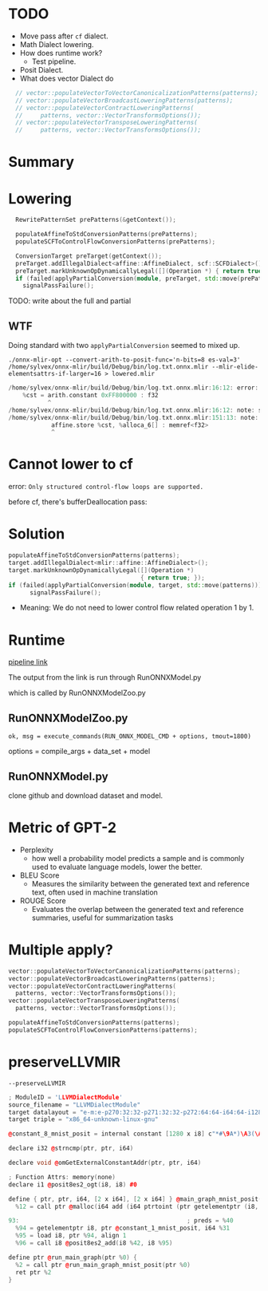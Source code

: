 # TODO

- Move pass after `cf` dialect.
- Math Dialect lowering.
- How does runtime work?
	- Test pipeline.
- Posit Dialect.
- What does vector Dialect do
```cpp
  // vector::populateVectorToVectorCanonicalizationPatterns(patterns);
  // vector::populateVectorBroadcastLoweringPatterns(patterns);
  // vector::populateVectorContractLoweringPatterns(
  //     patterns, vector::VectorTransformsOptions());
  // vector::populateVectorTransposeLoweringPatterns(
  //     patterns, vector::VectorTransformsOptions());
```
# Summary


# Lowering

```cpp
  RewritePatternSet prePatterns(&getContext());

  populateAffineToStdConversionPatterns(prePatterns);
  populateSCFToControlFlowConversionPatterns(prePatterns);

  ConversionTarget preTarget(getContext());
  preTarget.addIllegalDialect<affine::AffineDialect, scf::SCFDialect>();
  preTarget.markUnknownOpDynamicallyLegal([](Operation *) { return true; });
  if (failed(applyPartialConversion(module, preTarget, std::move(prePatterns))))
    signalPassFailure();

```

TODO: write about the full and partial

## WTF

Doing standard with two `applyPartialConversion` seemed to mixed up.

`./onnx-mlir-opt --convert-arith-to-posit-func='n-bits=8 es-val=3' /home/sylvex/onnx-mlir/build/Debug/bin/log.txt.onnx.mlir --mlir-elide-elementsattrs-if-larger=16 > lowered.mlir`

```cpp
/home/sylvex/onnx-mlir/build/Debug/bin/log.txt.onnx.mlir:16:12: error: failed to materialize conversion for result #0 of operation 'arith.constant' that remained live after conversion
    %cst = arith.constant 0xFF800000 : f32
           ^
/home/sylvex/onnx-mlir/build/Debug/bin/log.txt.onnx.mlir:16:12: note: see current operation: %1 = "arith.constant"() <{value = 0xFF800000 : f32}> : () -> f32
/home/sylvex/onnx-mlir/build/Debug/bin/log.txt.onnx.mlir:151:13: note: see existing live user here: "memref.store"(%1, %364) <{nontemporal = false}> : (f32, memref<f32>) -> ()
            affine.store %cst, %alloca_6[] : memref<f32>
            ^
```

# Cannot lower to cf

error: `Only structured control-flow loops are supported.`

before cf, there's bufferDeallocation pass:



# Solution

```cpp
populateAffineToStdConversionPatterns(patterns);
target.addIllegalDialect<mlir::affine::AffineDialect>();
target.markUnknownOpDynamicallyLegal([](Operation *) 
									 { return true; });
if (failed(applyPartialConversion(module, target, std::move(patterns))))
      signalPassFailure();
```

- Meaning: We do not need to lower control flow related operation 1 by 1.
# Runtime

[pipeline link](https://www.onnxmlir.xyz/jenkinx/job/ONNX-MLIR-Pipeline-Docker-Build/Model_20Zoo_20Report/)

The output from the link is run through RunONNXModel.py

which is called by RunONNXModelZoo.py

## RunONNXModelZoo.py

`ok, msg = execute_commands(RUN_ONNX_MODEL_CMD + options, tmout=1800)`

options = compile_args + data_set + model

## RunONNXModel.py

clone github and download dataset and model.
# Metric of GPT-2

- Perplexity
	- how well a probability model predicts a sample and is commonly used to evaluate language models, lower the better.
- BLEU Score
	- Measures the similarity between the generated text and reference text, often used in machine translation
- ROUGE Score
	- Evaluates the overlap between the generated text and reference summaries, useful for summarization tasks

# Multiple apply?

```cpp
vector::populateVectorToVectorCanonicalizationPatterns(patterns);
vector::populateVectorBroadcastLoweringPatterns(patterns);
vector::populateVectorContractLoweringPatterns(
  patterns, vector::VectorTransformsOptions());
vector::populateVectorTransposeLoweringPatterns(
  patterns, vector::VectorTransformsOptions());

populateAffineToStdConversionPatterns(patterns);
populateSCFToControlFlowConversionPatterns(patterns);
```

# preserveLLVMIR

`--preserveLLVMIR`

```cpp
; ModuleID = 'LLVMDialectModule'
source_filename = "LLVMDialectModule"
target datalayout = "e-m:e-p270:32:32-p271:32:32-p272:64:64-i64:64-i128:128-f80:128-n8:16:32:64-S128"
target triple = "x86_64-unknown-linux-gnu"

@constant_8_mnist_posit = internal constant [1280 x i8] c"*#\9A*)\A3(\A6\9E\9B\B1\1B\10\A2\14\96-\1B\A1\A2\9C\9F*\9B\96&...

declare i32 @strncmp(ptr, ptr, i64)

declare void @omGetExternalConstantAddr(ptr, ptr, i64)

; Function Attrs: memory(none)
declare i1 @posit8es2_ogt(i8, i8) #0

define { ptr, ptr, i64, [2 x i64], [2 x i64] } @main_graph_mnist_posit(ptr %0, ptr %1, i64 %2, i64 %3, i64 %4, i64 %5, i64 %6, i64 %7, i64 %8, i64 %9, i64 %10) {
  %12 = call ptr @malloc(i64 add (i64 ptrtoint (ptr getelementptr (i8, ptr null, i32 25088) to i64), i64 16))

93:                                               ; preds = %40
  %94 = getelementptr i8, ptr @constant_1_mnist_posit, i64 %31
  %95 = load i8, ptr %94, align 1
  %96 = call i8 @posit8es2_add(i8 %42, i8 %95)

define ptr @run_main_graph(ptr %0) {
  %2 = call ptr @run_main_graph_mnist_posit(ptr %0)
  ret ptr %2
}
```